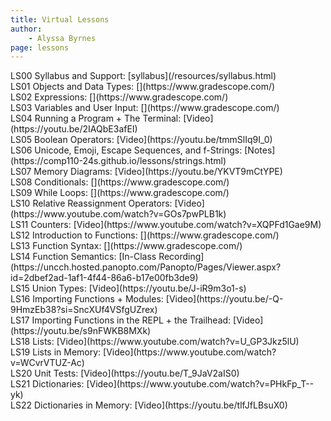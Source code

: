```yaml
---
title: Virtual Lessons
author:
    - Alyssa Byrnes
page: lessons
---
```


<div class="plan Class"><span class="kind">LS00 </span>
<span class="title">Syllabus and Support:</span>
[syllabus](/resources/syllabus.html)
</div>

<div class="plan Class"><span class="kind">LS01 </span>
<span class="title">Objects and Data Types:</span>
[](https://www.gradescope.com/)
</div>

<div class="plan Class"><span class="kind">LS02 </span>
<span class="title">Expressions:</span>
[](https://www.gradescope.com/)
</div>

<div class="plan Class"><span class="kind">LS03 </span>
<span class="title">Variables and User Input:</span>
[](https://www.gradescope.com/)
</div>

<div class="plan Class"><span class="kind">LS04 </span>
<span class="title">Running a Program + The Terminal:</span>
[Video](https://youtu.be/2IAQbE3afEI)
</div>

<div class="plan Class"><span class="kind">LS05 </span>
<span class="title">Boolean Operators:</span>
[Video](https://youtu.be/tmmSlIq9I_0)
</div>

<div class="plan Class"><span class="kind">LS06 </span>
<span class="title">Unicode, Emoji, Escape Sequences, and f-Strings:</span>
[Notes](https://comp110-24s.github.io/lessons/strings.html)
</div>

<div class="plan Class"><span class="kind">LS07 </span>
<span class="title">Memory Diagrams:</span>
[Video](https://youtu.be/YKVT9mCtYPE)
</div>

<div class="plan Class"><span class="kind">LS08 </span>
<span class="title">Conditionals:</span>
[](https://www.gradescope.com/)
</div>

<div class="plan Class"><span class="kind">LS09 </span>
<span class="title">While Loops:</span>
[](https://www.gradescope.com/)
</div>

<div class="plan Class"><span class="kind">LS10 </span>
<span class="title">Relative Reassignment Operators:</span>
[Video](https://www.youtube.com/watch?v=GOs7pwPLB1k)
</div>

<div class="plan Class"><span class="kind">LS11 </span>
<span class="title">Counters:</span>
[Video](https://www.youtube.com/watch?v=XQPFd1Gae9M)
</div>

<div class="plan Class"><span class="kind">LS12 </span>
<span class="title">Introduction to Functions:</span>
[](https://www.gradescope.com/)
</div>

<div class="plan Class"><span class="kind">LS13 </span>
<span class="title">Function Syntax:</span>
[](https://www.gradescope.com/)
</div>

<div class="plan Class"><span class="kind">LS14 </span>
<span class="title">Function Semantics:</span>
[In-Class Recording](https://uncch.hosted.panopto.com/Panopto/Pages/Viewer.aspx?id=2dbef2ad-1af1-4f44-86a6-b17e00fb3de9)
</div>

<div class="plan Class"><span class="kind">LS15 </span>
<span class="title">Union Types:</span>
[Video](https://youtu.be/J-iR9m3o1-s)
</div>

<div class="plan Class"><span class="kind">LS16 </span>
<span class="title">Importing Functions + Modules:</span>
[Video](https://youtu.be/-Q-9HmzEb38?si=SncXUf4VSfgUZrex)
</div>

<div class="plan Class"><span class="kind">LS17 </span>
<span class="title">Importing Functions in the REPL + the Trailhead:</span>
[Video](https://youtu.be/s9nFWKB8MXk)
</div>

<div class="plan Class"><span class="kind">LS18 </span>
<span class="title">Lists:</span>
[Video](https://www.youtube.com/watch?v=U_GP3Jkz5lU)
</div>

<div class="plan Class"><span class="kind">LS19 </span>
<span class="title">Lists in Memory:</span>
[Video](https://www.youtube.com/watch?v=WCvrVTUZ-Ac)
</div>

<div class="plan Class"><span class="kind">LS20 </span>
<span class="title">Unit Tests:</span>
[Video](https://youtu.be/T_9JaV2aIS0)
</div>

<div class="plan Class"><span class="kind">LS21 </span>
<span class="title">Dictionaries:</span>
[Video](https://www.youtube.com/watch?v=PHkFp_T--yk)
</div>

<div class="plan Class"><span class="kind">LS22 </span>
<span class="title">Dictionaries in Memory:</span>
[Video](https://youtu.be/tlfJfLBsuX0)
</div>

